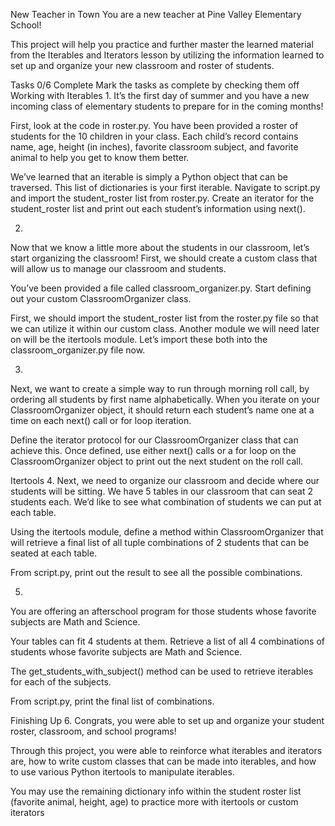 New Teacher in Town
You are a new teacher at Pine Valley Elementary School!

This project will help you practice and further master the learned material from the Iterables and Iterators lesson by utilizing the information learned to set up and organize your new classroom and roster of students.

Tasks
0/6 Complete
Mark the tasks as complete by checking them off
Working with Iterables
1.
It’s the first day of summer and you have a new incoming class of elementary students to prepare for in the coming months!

First, look at the code in roster.py. You have been provided a roster of students for the 10 children in your class. Each child’s record contains name, age, height (in inches), favorite classroom subject, and favorite animal to help you get to know them better.

We’ve learned that an iterable is simply a Python object that can be traversed. This list of dictionaries is your first iterable. Navigate to script.py and import the student_roster list from roster.py. Create an iterator for the student_roster list and print out each student’s information using next().

2.
Now that we know a little more about the students in our classroom, let’s start organizing the classroom! First, we should create a custom class that will allow us to manage our classroom and students.

You’ve been provided a file called classroom_organizer.py. Start defining out your custom ClassroomOrganizer class.

First, we should import the student_roster list from the roster.py file so that we can utilize it within our custom class. Another module we will need later on will be the itertools module. Let’s import these both into the classroom_organizer.py file now.

3.
Next, we want to create a simple way to run through morning roll call, by ordering all students by first name alphabetically. When you iterate on your ClassroomOrganizer object, it should return each student’s name one at a time on each next() call or for loop iteration.

Define the iterator protocol for our ClassroomOrganizer class that can achieve this. Once defined, use either next() calls or a for loop on the ClassroomOrganizer object to print out the next student on the roll call.

Itertools
4.
Next, we need to organize our classroom and decide where our students will be sitting. We have 5 tables in our classroom that can seat 2 students each. We’d like to see what combination of students we can put at each table.

Using the itertools module, define a method within ClassroomOrganizer that will retrieve a final list of all tuple combinations of 2 students that can be seated at each table.

From script.py, print out the result to see all the possible combinations.

5.
You are offering an afterschool program for those students whose favorite subjects are Math and Science.

Your tables can fit 4 students at them. Retrieve a list of all 4 combinations of students whose favorite subjects are Math and Science.

The get_students_with_subject() method can be used to retrieve iterables for each of the subjects.

From script.py, print the final list of combinations.

Finishing Up
6.
Congrats, you were able to set up and organize your student roster, classroom, and school programs!

Through this project, you were able to reinforce what iterables and iterators are, how to write custom classes that can be made into iterables, and how to use various Python itertools to manipulate iterables.

You may use the remaining dictionary info within the student roster list (favorite animal, height, age) to practice more with itertools or custom iterators